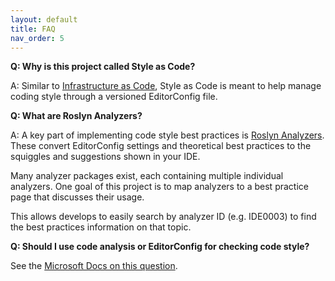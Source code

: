```yaml
---
layout: default
title: FAQ
nav_order: 5
---
```


**Q: Why is this project called Style as Code?**

A: Similar to [Infrastructure as Code](https://docs.microsoft.com/en-us/azure/devops/learn/what-is-infrastructure-as-code), Style as Code is meant to help manage coding style through a versioned EditorConfig file.

**Q: What are Roslyn Analyzers?**

A: A key part of implementing code style best practices is [Roslyn Analyzers](https://docs.microsoft.com/visualstudio/code-quality/roslyn-analyzers-overview). These convert EditorConfig settings and theoretical best practices to the squiggles and suggestions shown in your IDE.

Many analyzer packages exist, each containing multiple individual analyzers. One goal of this project is to map analyzers to a best practice page that discusses their usage.

This allows develops to easily search by analyzer ID (e.g. IDE0003) to find the best practices information on that topic.

**Q: Should I use code analysis or EditorConfig for checking code style?**

See the [Microsoft Docs on this question](https://docs.microsoft.com/en-us/visualstudio/code-quality/analyzers-faq?#code-analysis-versus-editorconfig).

